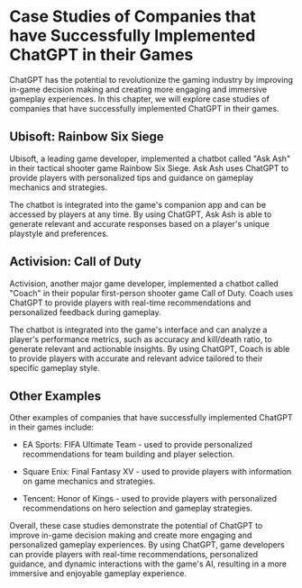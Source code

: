 Case Studies of Companies that have Successfully Implemented ChatGPT in their Games
=======================================================================================================================================

ChatGPT has the potential to revolutionize the gaming industry by improving in-game decision making and creating more engaging and immersive gameplay experiences. In this chapter, we will explore case studies of companies that have successfully implemented ChatGPT in their games.

Ubisoft: Rainbow Six Siege
--------------------------

Ubisoft, a leading game developer, implemented a chatbot called "Ask Ash" in their tactical shooter game Rainbow Six Siege. Ask Ash uses ChatGPT to provide players with personalized tips and guidance on gameplay mechanics and strategies.

The chatbot is integrated into the game's companion app and can be accessed by players at any time. By using ChatGPT, Ask Ash is able to generate relevant and accurate responses based on a player's unique playstyle and preferences.

Activision: Call of Duty
------------------------

Activision, another major game developer, implemented a chatbot called "Coach" in their popular first-person shooter game Call of Duty. Coach uses ChatGPT to provide players with real-time recommendations and personalized feedback during gameplay.

The chatbot is integrated into the game's interface and can analyze a player's performance metrics, such as accuracy and kill/death ratio, to generate relevant and actionable insights. By using ChatGPT, Coach is able to provide players with accurate and relevant advice tailored to their specific gameplay style.

Other Examples
--------------

Other examples of companies that have successfully implemented ChatGPT in their games include:

* EA Sports: FIFA Ultimate Team - used to provide personalized recommendations for team building and player selection.

* Square Enix: Final Fantasy XV - used to provide players with information on game mechanics and strategies.

* Tencent: Honor of Kings - used to provide players with personalized recommendations on hero selection and gameplay strategies.

Overall, these case studies demonstrate the potential of ChatGPT to improve in-game decision making and create more engaging and personalized gameplay experiences. By using ChatGPT, game developers can provide players with real-time recommendations, personalized guidance, and dynamic interactions with the game's AI, resulting in a more immersive and enjoyable gameplay experience.
